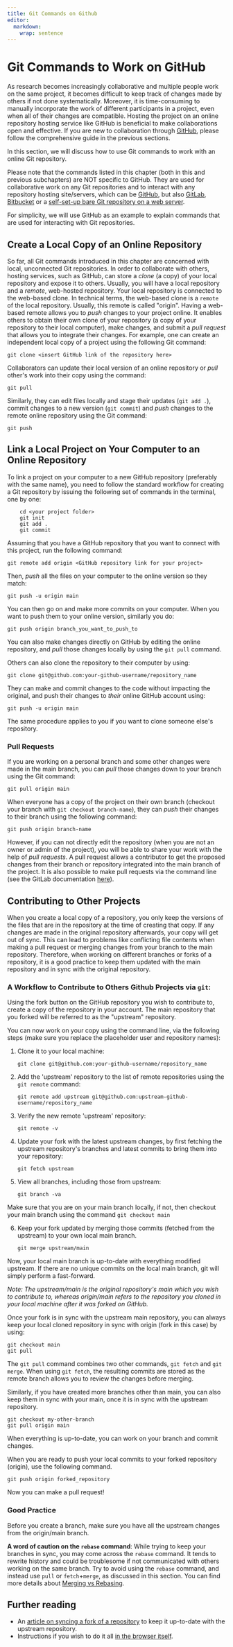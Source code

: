 ```yaml
---
title: Git Commands on Github
editor: 
  markdown: 
    wrap: sentence
---
```


# Git Commands to Work on GitHub

As research becomes increasingly collaborative and multiple people work on the same project, it becomes difficult to keep track of changes made by others if not done systematically.
Moreover, it is time-consuming to manually incorporate the work of different participants in a project, even when all of their changes are compatible.
Hosting the project on an online repository hosting service like GitHub is beneficial to make collaborations open and effective.
If you are new to collaboration through [GitHub](https://github.com), please follow the comprehensive guide in the previous sections.

In this section, we will discuss how to use Git commands to work with an online Git repository.

Please note that the commands listed in this chapter (both in this and previous subchapters) are NOT specific to GitHub.
They are used for collaborative work on any Git repositories and to interact with any repository hosting site/servers, which can be [GitHub](https://github.com/), but also [GitLab](https://about.gitlab.com/), [Bitbucket](https://bitbucket.org/) or a [self-set-up bare Git repository on a web server](https://opensource.com/life/16/8/how-construct-your-own-git-server-part-6).

For simplicity, we will use GitHub as an example to explain commands that are used for interacting with Git repositories.

## Create a Local Copy of an Online Repository

So far, all Git commands introduced in this chapter are concerned with local, unconnected Git repositories.
In order to collaborate with others, hosting services, such as GitHub, can store a *clone* (a copy) of your local repository and expose it to others.
Usually, you will have a local repository and a *remote*, web-hosted repository.
Your local repository is connected to the web-based clone.
In technical terms, the web-based clone is a `remote` of the local repository.
Usually, this remote is called "origin".
Having a web-based remote allows you to *push* changes to your project online.
It enables others to obtain their own clone of your repository (a copy of your repository to their local computer), make changes, and submit a *pull request* that allows you to integrate their changes.
For example, one can create an independent local copy of a project using the following Git command:

    git clone <insert GitHub link of the repository here>

Collaborators can update their local version of an online repository or *pull* other's work into their copy using the command:

    git pull

Similarly, they can edit files locally and stage their updates (`git add .`), commit changes to a new version (`git commit`) and *push* changes to the remote online repository using the Git command:

    git push

## Link a Local Project on Your Computer to an Online Repository

To link a project on your computer to a new GitHub repository (preferably with the same name), you need to follow the standard workflow for creating a Git repository by issuing the following set of commands in the terminal, one by one:
```
    cd <your project folder>
    git init
    git add .
    git commit
```
Assuming that you have a GitHub repository that you want to connect with this project, run the following command:

    git remote add origin <GitHub repository link for your project>

Then, *push* all the files on your computer to the online version so they match:

    git push -u origin main

You can then go on and make more commits on your computer.
When you want to push them to your online version, similarly you do:

    git push origin branch_you_want_to_push_to

You can also make changes directly on GitHub by editing the online repository, and *pull* those changes locally by using the `git pull` command.

Others can also clone the repository to their computer by using:

    git clone git@github.com:your-github-username/repository_name

They can make and commit changes to the code without impacting the original, and push their changes to *their* online GitHub account using:

    git push -u origin main

The same procedure applies to you if you want to clone someone else's repository.

### Pull Requests

If you are working on a personal branch and some other changes were made in the main branch, you can *pull* those changes down to your branch using the Git command:

    git pull origin main

When everyone has a copy of the project on their own branch (checkout your branch with `git checkout branch-name`), they can *push* their changes to their branch using the following command:

    git push origin branch-name

However, if you can not directly edit the repository (when you are not an owner or admin of the project), you will be able to share your work with the help of *pull requests*.
A pull request allows a contributor to get the proposed changes from their branch or repository integrated into the main branch of the project.
It is also possible to make pull requests via the command line (see the GitLab documentation [here](https://git-scm.com/docs/git-request-pull)).

## Contributing to Other Projects

When you create a local copy of a repository, you only keep the versions of the files that are in the repository at the time of creating that copy.
If any changes are made in the original repository afterwards, your copy will get out of sync.
This can lead to problems like conflicting file contents when making a pull request or merging changes from your branch to the main repository.
Therefore, when working on different branches or forks of a repository, it is a good practice to keep them updated with the main repository and in sync with the original repository.

### A Workflow to Contribute to Others Github Projects via `git`:

Using the fork button on the GitHub repository you wish to contribute to, create a copy of the repository in your account.
The main repository that you forked will be referred to as the "upstream" repository.

You can now work on your copy using the command line, via the following steps (make sure you replace the placeholder user and repository names):

1.  Clone it to your local machine:

        git clone git@github.com:your-github-username/repository_name

2.  Add the 'upstream' repository to the list of remote repositories using the `git remote` command:

        git remote add upstream git@github.com:upstream-github-username/repository_name

3.  Verify the new remote 'upstream' repository:

        git remote -v

4.  Update your fork with the latest upstream changes, by first fetching the upstream repository's branches and latest commits to bring them into your repository:

        git fetch upstream

5.  View all branches, including those from upstream:

        git branch -va

Make sure that you are on your main branch locally, if not, then checkout your main branch using the command `git checkout main`

6.  Keep your fork updated by merging those commits (fetched from the upstream) to your own local main branch.

        git merge upstream/main

Now, your local main branch is up-to-date with everything modified upstream.
If there are no unique commits on the local main branch, git will simply perform a fast-forward.

*Note: The upstream/main is the original repository's main which you wish to contribute to, whereas origin/main refers to the repository you cloned in your local machine after it was forked on GitHub.*

Once your fork is in sync with the upstream main repository, you can always keep your local cloned repository in sync with origin (fork in this case) by using:

    git checkout main
    git pull

The `git pull` command combines two other commands, `git fetch` and `git merge`.
When using `git fetch`, the resulting commits are stored as the remote branch allows you to review the changes before merging.

Similarly, if you have created more branches other than main, you can also keep them in sync with your main, once it is in sync with the upstream repository.

    git checkout my-other-branch
    git pull origin main

When everything is up-to-date, you can work on your branch and commit changes.

When you are ready to push your local commits to your forked repository (origin), use the following command.

    git push origin forked_repository

Now you can make a pull request!

### Good Practice

Before you create a branch, make sure you have all the upstream changes from the origin/main branch.

**A word of caution on the `rebase` command**: While trying to keep your branches in sync, you may come across the `rebase` command.
It tends to rewrite history and could be troublesome if not communicated with others working on the same branch.
Try to avoid using the `rebase` command, and instead use `pull` or `fetch`+`merge`, as discussed in this section.
You can find more details about [Merging vs Rebasing](https://www.atlassian.com/git/tutorials/merging-vs-rebasing).

## Further reading

-   An [article on syncing a fork of a repository](https://help.github.com/en/articles/syncing-a-fork) to keep it up-to-date with the upstream repository.
-   Instructions if you wish to do it all [in the browser itself](https://github.com/KirstieJane/STEMMRoleModels/wiki/Syncing-your-fork-to-the-original-repository-via-the-browser).
